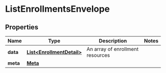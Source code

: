

# ListEnrollmentsEnvelope


## Properties

| Name | Type | Description | Notes |
|------------ | ------------- | ------------- | -------------|
|**data** | [**List&lt;EnrollmentDetail&gt;**](EnrollmentDetail.md) | An array of enrollment resources |  |
|**meta** | [**Meta**](Meta.md) |  |  |



